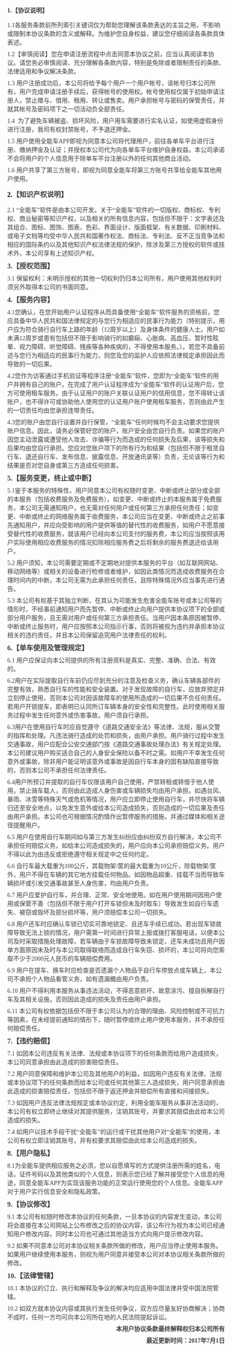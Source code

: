 <meta name="viewport" content="width=device-width,initial-scale=1,minimum-scale=1,maximum-scale=1,user-scalable=no"/>
<meta charset="utf-8">
<p style="text-align: left;">
    <strong style="color: rgb(63, 63, 63);"><span style="font-family: 微软雅黑;">1.</span></strong><strong style="color: rgb(63, 63, 63);"><span style="font-family: 微软雅黑;">【协议说明】</span></strong><br/>
</p>
<p style="margin: 7px 0px;">
    <span style="color: rgb(63, 63, 63); font-family: 微软雅黑; font-size: 14px;">1.1<span style="color: rgb(63, 63, 63); font-family: 微软雅黑;">各服务条款前所列索引关键词仅为帮助您理解该条款表达的主旨之用，不影响或限制本协议条款的含义或解释。为维护您自身权益，建议您仔细阅读各条款具体表述。</span></span>
</p>
<p style="margin: 7px 0px;">
    <span style="color: rgb(63, 63, 63); font-family: 微软雅黑; font-size: 14px;">1.2<span style="color: rgb(63, 63, 63); font-family: 微软雅黑;">【审慎阅读】您在申请注册流程中点击同意本协议之前，应当认真阅读本协议。请您务必审慎阅读、充分理解各条款内容，特别是免除或者限制责任的条款、法律适用和争议解决条款。</span></span>
</p>
<p style="margin: 7px 0px;">
    <span style="font-family: 微软雅黑; font-size: 14px; color: rgb(63, 63, 63);">1.3 用户注册成功后，本公司将给予每个用户一个用户帐号，该帐号归本公司所有，用户完成申请注册手续后，获得帐号的使用权。帐号使用权仅属于初始申请注册人，禁止赠与、借用、租用、转让或售卖。用户承担帐号与密码的保管责任，并就其帐号及密码项下之一切活动负全部责任。</span>
</p>
<p style="margin: 7px 0px;">
    <span style="font-family: 微软雅黑; font-size: 14px; color: rgb(63, 63, 63);">1.4&nbsp; 为了避免车辆被盗、损坏风险，用户用车需要进行实名认证，如使用虚假身份进行注册，我司有权封禁账号，不予退还押金。</span>
</p>
<p style="margin: 7px 0px;">
    <span style="font-family: 微软雅黑; font-size: 14px; color: rgb(63, 63, 63);">1.5 用户使用全能车APP即视为同意本公司将代理用户，前往各单车平台进行注册、缴纳押金及认证；并授权本公司代为向各单车平台维护自身权益。本公司承诺不会将用户的个人信息用于除单车平台注册以外的任何其他商业活动。</span>
</p>
<p style="margin: 7px 0px;">
    <span style="font-family: 微软雅黑; font-size: 14px; color: rgb(63, 63, 63);">1.6 用户共享了第三方账号，即视为同意全能车<span style="font-family: 微软雅黑, sans-serif;">将第三方账号共享给全能车其他用户使用。</span></span>
</p>
<p style="text-align: left;">
    <span style="color: rgb(63, 63, 63);"><strong><span style="background: rgb(255, 255, 255); color: rgb(0, 0, 0); letter-spacing: 0px; font-family: 微软雅黑; font-size: 16px; font-style: normal; font-weight: bold;">2.</span></strong><strong><span style="background: rgb(255, 255, 255); letter-spacing: 0px; font-size: 16px; font-style: normal; font-weight: bold; color: rgb(63, 63, 63); font-family: 微软雅黑;">【知识产权说明】</span></strong></span>
</p>
<p style="margin: 7px 0px;">
    <span style="color: rgb(63, 63, 63); font-family: 微软雅黑; font-size: 14px;">2.1 “<span style="color: rgb(63, 63, 63); font-family: 微软雅黑;">全能车</span>”软件是由本公司开发。<span style="color: rgb(63, 63, 63); font-family: 微软雅黑;">关于</span>“<span style="color: rgb(63, 63, 63); font-family: 微软雅黑;">全能车</span>”软件的一切版权、商标权、专利权、商业秘密等知识产权，以及相关的所有信息内容，包括但不限于：文字表述及其组合、图标、图饰、图表、色彩、界面设计、版面框架、有关数据、印刷材料、或电子文档等均受中华人民共和国著作权法、商标法、专利法、反不正当竞争法和相应的国际条约以及其他知识产权法律法规的保护，除涉及第三方授权的软件或技术外，本公司享有上述知识产权。</span>
</p>
<p style="margin: 7px 0px;">
    <span style="color: rgb(63, 63, 63);"><strong><span style="color: rgb(63, 63, 63); font-family: 微软雅黑; font-size: 16px; font-weight: bold;">3.</span></strong><strong><span style="font-size: 16px; font-weight: bold; color: rgb(63, 63, 63); font-family: 微软雅黑;">【授权范围】</span></strong></span>
</p>
<p style="margin: 7px 0px;">
    <span style="color: rgb(63, 63, 63); font-family: 微软雅黑; font-size: 14px;">3.1&nbsp;<span style="color: rgb(63, 63, 63); font-family: 微软雅黑;">保留权利：未明示授权的其他一切权利仍归本公司所有，用户使用其他权利时须另外取得本公司的书面同意。</span></span>
</p>
<p style="margin: 7px 0px;">
    <span style="color: rgb(63, 63, 63);"><strong><span style="color: rgb(63, 63, 63); font-family: 微软雅黑; font-size: 16px; font-weight: bold;">4.</span></strong><strong><span style="font-size: 16px; font-weight: bold; color: rgb(63, 63, 63); font-family: 微软雅黑;">【服务内容】</span></strong></span>
</p>
<p style="margin: 7px 0px;">
    <span style="color: rgb(63, 63, 63);"><span style="color: rgb(63, 63, 63); font-family: 微软雅黑; font-size: 14px; font-weight: normal;">4.1</span><span style="color: rgb(63, 63, 63); font-family: 微软雅黑; font-size: 14px;"><span style="color: rgb(63, 63, 63); font-family: 微软雅黑;">您确认，在您开始用户认证程序从而具备使用</span>“全能车”软件<span style="color: rgb(63, 63, 63); font-family: 微软雅黑;">服务的资格前，您应具备中华人民共和国法律规定的与您行为相适应的民事行为能力（特别提示，用户应为符合骑行自行车上路的年龄（</span>12周岁以上）及身体条件的健康人士。用户如未满12周岁或患有包括但不限于影响骑行的如癫痫、心胀病、高血压、暂时性眩晕、视力障碍、听觉障碍、残疾等各种疾病的，不得使用本服务。）。若您不具备前述与您行为相适应的民事行为能力，则您及您的监护人应依照法律规定承担因此而导致的一切后果。</span></span>
</p>
<p style="margin: 7px 0px;">
    <span style="color: rgb(63, 63, 63);"><span style="color: rgb(63, 63, 63); font-family: 微软雅黑; font-size: 14px; font-weight: normal;">4.2</span><span style="color: rgb(63, 63, 63); font-family: 微软雅黑; font-size: 14px;"><span style="color: rgb(63, 63, 63); font-family: 微软雅黑;">您作为访客通过手机验证等程序注册</span>“全能车”软件<span style="color: rgb(63, 63, 63); font-family: 微软雅黑;">，您即为</span>“全能车”软件<span style="color: rgb(63, 63, 63); font-family: 微软雅黑;">的用户并拥有自己的账户。在完成了用户认证程序成为</span>“全能车”软件<span style="color: rgb(63, 63, 63); font-family: 微软雅黑;">的认证用户后，您方可使用租车服务。由于认证用户的账户关联认证用户的信用信息，您不得转让该账户，也不得许可或协助他人使用您的认证用户账户使用租车服务，否则由此产生的一切责任均由您承担连带责任。</span></span></span>
</p>
<p style="margin: 7px 0px;">
    <span style="color: rgb(63, 63, 63); font-family: 微软雅黑; font-size: 14px;">4.3<span style="color: rgb(63, 63, 63); font-family: 微软雅黑;">您的账户由您自行设置并自行保管，</span>“全能车”<span style="color: rgb(63, 63, 63); font-family: 微软雅黑;">任何时候均不会主动要求您提供账户信息。因此，请务必保管好您的账户，账户安全由您自行负责。如果您的账户因您主动泄露或遭受他人攻击、诈骗等行为而造成的任何损失及后果，该等损失和后果均由您自行承担。您应对您账户项下的所有行为和结果（包括但不限于租赁自行车、退还自行车、发布信息、披露信息、开放通讯录等）负责，无论该等行为和结果是否对您自身或第三方造成任何损害。</span></span>
</p>
<p style="margin: 7px 0px;">
    <span style="color: rgb(63, 63, 63);"><strong><span style="color: rgb(63, 63, 63); font-family: 微软雅黑; font-size: 16px; font-weight: bold;">5.【服务变更，终止或中断】</span></strong></span>
</p>
<p style="margin: 7px 0px;">
    <span style="color: rgb(63, 63, 63);"><span style="color: rgb(63, 63, 63); font-family: 微软雅黑; font-size: 14px; font-weight: normal;">5.1</span><span style="font-size: 14px; color: rgb(63, 63, 63); font-family: 微软雅黑;">鉴于本服务的特殊性，用户同意本公司有权随时变更、中断或终止部分或全部的本服务（包括收费服务及免费服务）。如变更、中断或终止的本服务属于免费服务，本公司无需通知用户，也无需对任何用户或任何第三方承担任何责任；如变更、中断或终止的网络服务属于收费服务，本公司应当在变更、中断或终止之前事先通知用户，并应向受影响的用户提供等值的替代性的收费服务，如用户不愿意接受替代性的收费服务，就该用户已经向本公司支付的服务费，本公司应当按照该用户实际使用相应收费服务的情况扣除相应服务费之后将剩余的服务费退还给该用户。</span></span>
</p>
<p style="margin: 7px 0px;">
    <span style="font-family: 微软雅黑; font-size: 14px; color: rgb(63, 63, 63);">5.2 用户须知，本公司需要定期或不定期地对提供本服务的平台（如互联网网站、移动网络等）或相关的设备进行检修或者维护，如因此类情况而造成收费服务在合理时间内的中断，本公司无需为此承担任何责任，且除特殊情况外应当事先进行通告。</span>
</p>
<p style="margin: 7px 0px;">
    <span style="font-family: 微软雅黑; font-size: 14px; color: rgb(63, 63, 63);">5.3 本公司有权基于其独立判断，在其认为可能发生危害全能车账号或本公司等的情形时，不经事前通知用户而先暂停、中断或终止向用户提供本协议项下的全部或部分用户服务，且无需对用户或任何第三方承担责任。当用户因本条原因被暂停、中断或终止服务时，用户应按照本公司指示行事，否则将被视为违约并承担本协议相关的违约责任，并且本公司保留追究用户法律责任的权利。</span>
</p>
<p style="margin: 7px 0px;">
    <span style="color: rgb(63, 63, 63);"><strong><span style="color: rgb(63, 63, 63); font-family: 微软雅黑; font-size: 16px; font-weight: bold;">6.</span></strong><strong><span style="font-size: 16px; font-weight: bold; color: rgb(63, 63, 63); font-family: 微软雅黑;">【单车</span></strong><strong><span style="font-size: 16px; font-weight: bold; color: rgb(63, 63, 63); font-family: 微软雅黑;">使用及管理规定</span></strong><strong><span style="font-size: 16px; font-weight: bold; color: rgb(63, 63, 63); font-family: 微软雅黑;">】</span></strong></span>
</p>
<p style="margin: 7px 0px;">
    <span style="color: rgb(63, 63, 63); font-family: 微软雅黑; font-size: 14px;">6.1 用户应保证向本公司提供的所有注册资料是真实、完整、准确、合法、有效的。</span>
</p>
<p style="margin: 7px 0px;">
    <span style="color: rgb(63, 63, 63); font-family: 微软雅黑; font-size: 14px;">6.2<span style="color: rgb(63, 63, 63); font-family: 微软雅黑;">用户在实际提取自行车前仍应尽到充分的注意及检查义务，确认车辆各部件的完整有效，熟悉自行车的性能和安全装置。对于发现故障的自行车，应放弃预定并立刻停止使用，否则本公司对因该故障车的使用所造成的一切后果不负任何责任。</span> <span style="color: rgb(63, 63, 63); font-family: 微软雅黑;">若用户开锁提车，即表明已认同所订车辆本身的安全性和完整性。此时使用相关服务过程中发生任何意外或伤害事故，用户须自行承担。</span></span>
</p>
<p style="margin: 7px 0px;">
    <span style="color: rgb(63, 63, 63); font-family: 微软雅黑; font-size: 14px;">6.3<span style="color: rgb(63, 63, 63); font-family: 微软雅黑;">用户在使用自行车时应自觉遵守《道路交通安全法》等法律、法规，服从交警的指挥和处理。凡违法骑行造成的处罚和损失，由用户承担。用户骑行过程中发生交通事故，用户应配合公安交通部门按《道路交通事故处理办法》有关规定处理。本公司建议用户购买适合自己的人身安全保险以备不时之需。如用户不幸发生任何意外或事故，除非用户能证明该意外或事故是因自行车本身的固有缺陷直接导致的，否则本公司不承担任何法律责任。</span></span>
</p>
<p style="margin: 7px 0px;">
    <span style="color: rgb(63, 63, 63); font-family: 微软雅黑; font-size: 14px;">6.4<span style="color: rgb(63, 63, 63); font-family: 微软雅黑;">用户所预订并提取的自行车仅限该用户自己使用，严禁转租或转借于他人使用，禁止骑车载人，否则由此造成人身伤害或车辆损失均由用户承担。如遇台风、暴雨、冰雪等特殊天气或危机等情况，用户应立即停止使用自行车，并尽快将车辆归还至安全地点，以免发生意外或给本公司造成损失，否则造成的一切后果及责任由用户承担。本公司也可根据情况酌情作出暂停服务的措施，并通过媒体和相关途径提醒用户。</span></span>
</p>
<p style="margin: 7px 0px;">
    <span style="color: rgb(63, 63, 63); font-family: 微软雅黑; font-size: 14px;">6.5&nbsp;<span style="color: rgb(63, 63, 63); font-family: 微软雅黑;">用户在使用自行车期间如与第三方发生纠纷应由纠纷双方自行解决，本公司不承担任何赔偿义务，如给本公司造成损失的，用户应向本公司承担赔偿义务。用户不得以此为由违反或拒绝遵守相关规定中之任何约定。</span></span>
</p>
<p style="margin: 7px 0px;">
    <span style="color: rgb(63, 63, 63); font-family: 微软雅黑; font-size: 14px;">6.6&nbsp;<span style="color: rgb(63, 63, 63); font-family: 微软雅黑;">自行车最大载重为</span>100公斤，其载物架/筐的最大载重为10公斤，除载物架/筐外，用户不得在车辆的其它地方挂载任何物品。如因物品超重、挂载不当而导致车辆损坏或引发交通事故甚至人身伤害，均由用户负责。</span>
</p>
<p style="margin: 7px 0px;">
    <span style="color: rgb(63, 63, 63); font-family: 微软雅黑; font-size: 14px;">6.7&nbsp;<span style="color: rgb(63, 63, 63); font-family: 微软雅黑;">用户应爱护自行车，并合理、正常、安全地使用。如在用户使用期间因用户使用或保管不善（包括但不限于用户打开车锁但未及时取车）导致发生如自行车遗失、被窃或毁坏及部分损坏等，用户须赔偿本公司一切损失。</span></span>
</p>
<p style="margin: 7px 0px;">
    <span style="color: rgb(63, 63, 63); font-family: 微软雅黑; font-size: 14px;">6.8&nbsp;<span style="color: rgb(63, 63, 63); font-family: 微软雅黑;">用户还车时应确认车锁已切实可靠地锁定、且还车手续已成功。若出现车锁故障导致无法上锁的情况，用户需第一时间进行异常上报或拨打客服电话，以便本公司及时采取措施处理故障，若车辆由于车锁故障导致未锁定、还车未成功且用户因单方面原因未及时与本公司取得联络而造成自行车失窃、损坏的，本公司将向您索取不少于</span>2000元人民币的车辆赔偿费用。</span>
</p>
<p style="margin: 7px 0px;">
    <span style="color: rgb(63, 63, 63); font-family: 微软雅黑; font-size: 14px;">6.9&nbsp;<span style="color: rgb(63, 63, 63); font-family: 微软雅黑;">用户在提车、换车时应检查是否遗漏个人物品于自行车停放点或车辆上，本公司不承担个人物品看管义务，如有遗漏概由用户负责。</span></span>
</p>
<p style="margin: 7px 0px;">
    <span style="color: rgb(63, 63, 63); font-family: 微软雅黑; font-size: 14px;">6.10&nbsp;<span style="color: rgb(63, 63, 63); font-family: 微软雅黑;">用户不得利用本服务从事违法活动，不得恶意损坏、故意涂污、擅自拆解自行车及其相关设施，否则因此造成的损失及责任由用户承担。</span></span>
</p>
<p style="margin: 7px 0px;">
    <span style="color: rgb(63, 63, 63); font-family: 微软雅黑; font-size: 14px;">6.11&nbsp;<span style="color: rgb(63, 63, 63); font-family: 微软雅黑;">本公司有权依据包括但不限于本公司认为的合理的理由、风险控制或不可抗力等因素，在未经提前通知的情形下，随时暂停或终止用户使用本服务，并不承担任何赔偿责任。</span></span>
</p>
<p style="margin: 7px 0px;">
    <span style="color: rgb(63, 63, 63);"><strong><span style="color: rgb(63, 63, 63); font-family: 微软雅黑; font-size: 16px; font-weight: bold;">7.【违约赔偿】</span></strong></span>
</p>
<p style="margin: 7px 0px;">
    <span style="color: rgb(63, 63, 63); font-family: 微软雅黑; font-size: 14px;">7.1 如因本公司违反有关法律、法规或本协议项下的任何条款而给用户造成损失，本公司同意承担由此造成的损害赔偿责任。&nbsp;</span>
</p>
<p style="margin: 7px 0px;">
    <span style="color: rgb(63, 63, 63); font-family: 微软雅黑; font-size: 14px;">7.2 用户同意保障和维护本公司及其他用户的利益，如因用户违反有关法律、法规或本协议项下的任何条款而给本公司或任何其他第三人造成损失，用户同意承担由此造成的损害赔偿责任，包括但不限于返还押金并赔偿所有直接和间接损失。</span>
</p>
<p style="margin: 7px 0px;">
    <span style="color: rgb(63, 63, 63); font-family: 微软雅黑; font-size: 14px;">7.3 如因用户违反法律法规规定或本协议约定，利用全能车服务从事非法活动的，本公司有权立即终止继续对其提供服务，注销其账号，并要求其赔偿由此给本公司造成的损失。</span>
</p>
<p style="margin: 7px 0px;">
    <span style="color: rgb(63, 63, 63); font-family: 微软雅黑; font-size: 14px;">7.4 如用户以技术手段干扰“全能车”的运行或干扰其他用户对“全能车”的使用，本公司有权立即注销其账号，并有权要求其赔偿由此给本公司造成的损失。</span>
</p>
<p style="margin: 7px 0px;">
    <span style="color: rgb(63, 63, 63); font-family: 微软雅黑; font-size: 16px;"><strong style="color: rgb(63, 63, 63); white-space: normal;">8.</strong><strong style="color: rgb(63, 63, 63); white-space: normal;">【用户隐私】</strong></span>
</p>
<p style="margin: 7px 0px;">
    <span style="color: rgb(63, 63, 63); font-family: 微软雅黑; font-size: 16px;"><span style="color: rgb(63, 63, 63); font-family: 微软雅黑; font-size: 14px;">8.1为全能车提供相应服务之必须，您以自愿填写的方式提供注册所需的姓名，电话，证件号码以及其他类似的个人信息，则表示您已经了解并接受您个人信息的用途，同意全能车APP为实现该服务功能的正常运行使用您的个人信息。全能车APP对于用户实行信息安全和隐私政策。</span></span>
</p>
<p style="margin: 7px 0px;">
    <span style="color: rgb(63, 63, 63);"><strong><span style="color: rgb(63, 63, 63); font-family: 微软雅黑; font-size: 16px; font-weight: bold;">9.</span></strong><strong><span style="font-size: 16px; font-weight: bold; color: rgb(63, 63, 63); font-family: 微软雅黑;">【协议修改】</span></strong></span>
</p>
<p style="margin: 7px 0px;">
    <span style="color: rgb(63, 63, 63); font-family: 微软雅黑; font-size: 14px;">9.1 本公司有权随时修改本协议的任何条款，一旦本协议的内容发生变动，本公司将会直接在本公司网站上公布修改之后的协议内容，该公布行为视为本公司已经通知用户修改内容。同时本公司也可通过其他适当方式向用户提示修改内容。</span>
</p>
<p style="margin: 7px 0px;">
    <span style="color: rgb(63, 63, 63); font-family: 微软雅黑; font-size: 14px;">9.2 如果不同意本公司对本协议相关条款所做的修改，用户应当停止使用本服务。如果用户继续使用本服务，则视为用户同意并接受本公司对本协议相关条款所做的修改。</span>
</p>
<p style="margin: 7px 0px;">
    <span style="color: rgb(63, 63, 63);"><strong><span style="color: rgb(63, 63, 63); font-family: 微软雅黑; font-size: 16px; font-weight: bold;">10.【法律管辖】</span></strong></span>
</p>
<p style="margin: 7px 0px;">
    <span style="color: rgb(63, 63, 63); font-family: 微软雅黑; font-size: 14px;">10.1 本协议的订立、执行和解释及争议的解决均应适用中国法律并受中国法院管辖。</span>
</p>
<p style="margin: 7px 0px;">
    <span style="color: rgb(63, 63, 63); font-family: 微软雅黑; font-size: 14px;">10.2 如双方就本协议内容或其执行发生任何争议，双方应尽量友好协商解决；协商不成时，任何一方均可向本公司所在地的人民法院提起诉讼。</span>
</p>
<p style="margin: 7px 0px; text-align: right;">
    <span style="color: rgb(63, 63, 63);"><strong><span style="font-size: 14px; font-weight: bold; color: rgb(63, 63, 63); font-family: 微软雅黑;">本用户协议条款最终解释权归本公司所有</span></strong></span>
</p>
<p style="margin: 7px 0px; text-align: right;">
    <span style="color: rgb(63, 63, 63);"><strong><span style="color: rgb(63, 63, 63); font-family: 微软雅黑; font-size: 14px; font-weight: bold;"><span style="color: rgb(63, 63, 63); font-family: 微软雅黑;">最近更新时间：</span>2017年7月1日</span></strong></span>
</p>
